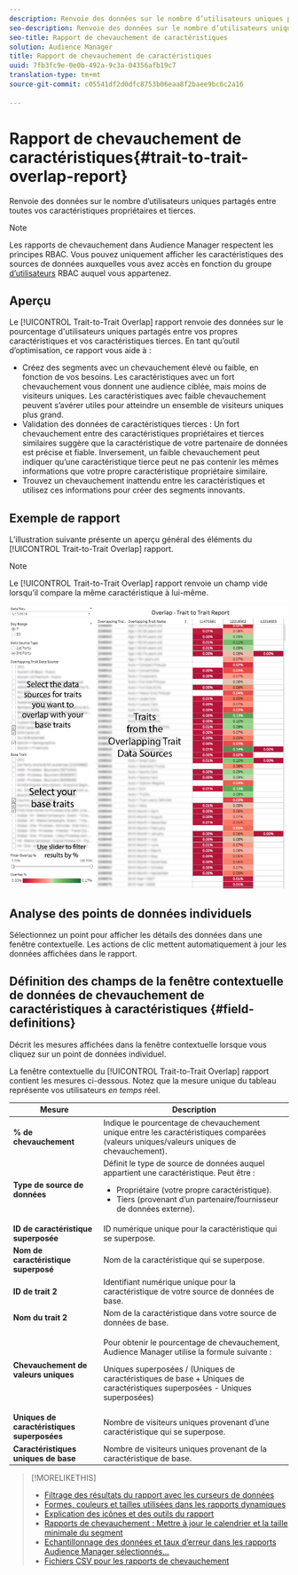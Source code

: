 ```yaml
---
description: Renvoie des données sur le nombre d’utilisateurs uniques partagés entre toutes vos caractéristiques propriétaires et tierces.
seo-description: Renvoie des données sur le nombre d’utilisateurs uniques partagés entre toutes vos caractéristiques propriétaires et tierces.
seo-title: Rapport de chevauchement de caractéristiques
solution: Audience Manager
title: Rapport de chevauchement de caractéristiques
uuid: 7fb3fc9e-0e0b-492a-9c3a-04356afb19c7
translation-type: tm+mt
source-git-commit: c05541df2d0dfc8753b06eaa8f2baee9bc6c2a16

---
```



# Rapport de chevauchement de caractéristiques{#trait-to-trait-overlap-report}

Renvoie des données sur le nombre d’utilisateurs uniques partagés entre toutes vos caractéristiques propriétaires et tierces.

>[!NOTE]
>
>Les rapports de chevauchement dans Audience Manager respectent les principes RBAC. Vous pouvez uniquement afficher les caractéristiques des sources de données auxquelles vous avez accès en fonction du groupe [d’utilisateurs](/help/using/features/administration/administration-overview.md) RBAC auquel vous appartenez.

<!-- 

c_overlap_reports.xml

 -->

## Aperçu

Le [!UICONTROL Trait-to-Trait Overlap] rapport renvoie des données sur le pourcentage d'utilisateurs uniques partagés entre vos propres caractéristiques et vos caractéristiques tierces. En tant qu’outil d’optimisation, ce rapport vous aide à :

* Créez des segments avec un chevauchement élevé ou faible, en fonction de vos besoins. Les caractéristiques avec un fort chevauchement vous donnent une audience ciblée, mais moins de visiteurs uniques. Les caractéristiques avec faible chevauchement peuvent s’avérer utiles pour atteindre un ensemble de visiteurs uniques plus grand.
* Validation des données de caractéristiques tierces : Un fort chevauchement entre des caractéristiques propriétaires et tierces similaires suggère que la caractéristique de votre partenaire de données est précise et fiable. Inversement, un faible chevauchement peut indiquer qu’une caractéristique tierce peut ne pas contenir les mêmes informations que votre propre caractéristique propriétaire similaire.
* Trouvez un chevauchement inattendu entre les caractéristiques et utilisez ces informations pour créer des segments innovants.

## Exemple de rapport

L’illustration suivante présente un aperçu général des éléments du [!UICONTROL Trait-to-Trait Overlap] rapport.

>[!NOTE]
>
>Le [!UICONTROL Trait-to-Trait Overlap] rapport renvoie un champ vide lorsqu’il compare la même caractéristique à lui-même.

![](assets/trait-to-trait-overlap.png)

## Analyse des points de données individuels

Sélectionnez un point pour afficher les détails des données dans une fenêtre contextuelle. Les actions de clic mettent automatiquement à jour les données affichées dans le rapport.

## Définition des champs de la fenêtre contextuelle de données de chevauchement de caractéristiques à caractéristiques {#field-definitions}

Décrit les mesures affichées dans la fenêtre contextuelle lorsque vous cliquez sur un point de données individuel.

<!-- 

r_t2t_data_pop.xml

 -->

La fenêtre contextuelle du [!UICONTROL Trait-to-Trait Overlap] rapport contient les mesures ci-dessous. Notez que la mesure unique du tableau représente vos utilisateurs *en temps* réel.

<table id="table_A2A0CFC47C1A404994B82E6630E711A2"> 
 <thead> 
  <tr> 
   <th colname="col1" class="entry"> Mesure </th> 
   <th colname="col2" class="entry"> Description </th> 
  </tr>
 </thead>
 <tbody> 
  <tr> 
   <td colname="col1"><b><span class="wintitle"> % de chevauchement</span></b> </td> 
   <td colname="col2"> Indique le pourcentage de chevauchement unique entre les caractéristiques comparées (valeurs uniques/valeurs uniques de chevauchement). </td> 
  </tr> 
  <tr> 
   <td colname="col1"><b><span class="wintitle"> Type de source de données</span></b> </td> 
   <td colname="col2">Définit le type de source de données auquel appartient une caractéristique. Peut être : 
    <ul id="ul_0477C04A33FD4F5D998B98984E6554D3"> 
     <li id="li_50FCA48EDB5843AB8FB6C34ED2C0067D">Propriétaire (votre propre caractéristique). </li> 
     <li id="li_4F6148EDAEFE43FA8D505944E9FE3855">Tiers (provenant d’un partenaire/fournisseur de données externe). </li> 
    </ul> </td> 
  </tr> 
  <tr> 
   <td colname="col1"><b><span class="wintitle"> ID de caractéristique superposée</span></b> </td> 
   <td colname="col2"> ID numérique unique pour la caractéristique qui se superpose. </td> 
  </tr> 
  <tr> 
   <td colname="col1"><b><span class="wintitle"> Nom de caractéristique superposé</span></b> </td> 
   <td colname="col2"> Nom de la caractéristique qui se superpose. </td> 
  </tr>
    <tr> 
   <td colname="col1"><b><span class="wintitle"> ID de trait 2</span></b> </td> 
   <td colname="col2"> Identifiant numérique unique pour la caractéristique de votre source de données de base. </td> 
  </tr> 
  <tr> 
   <td colname="col1"><b><span class="wintitle"> Nom du trait 2</span></b> </td> 
   <td colname="col2"> Nom de la caractéristique dans votre source de données de base. </td> 
  </tr> 
  <tr> 
   <td colname="col1"><b><span class="wintitle"> Chevauchement de valeurs uniques</span></b> </td> 
   <td colname="col2"> <p>Pour obtenir le pourcentage de chevauchement, Audience Manager utilise la formule suivante :</p> <p>Uniques superposées / (Uniques de caractéristiques de base + Uniques de caractéristiques superposées - Uniques superposées)</p> </td> 
  </tr> 
  <tr> 
   <td colname="col1"><b><span class="wintitle"> Uniques de caractéristiques superposées</span></b> </td> 
   <td colname="col2"> Nombre de visiteurs uniques provenant d’une caractéristique qui se superpose. </td> 
  </tr> 
    <tr> 
   <td colname="col1"><b><span class="wintitle"> Caractéristiques uniques de base</span></b> </td> 
   <td colname="col2"> Nombre de visiteurs uniques provenant de la caractéristique de base. </td> 
  </tr> 
 </tbody> 
</table>

>[!MORELIKETHIS]
>
>* [Filtrage des résultats du rapport avec les curseurs de données](../../reporting/dynamic-reports/data-sliders.md)
>* [Formes, couleurs et tailles utilisées dans les rapports dynamiques](../../reporting/dynamic-reports/interactive-report-technology.md#shapes-colors-sizes)
>* [Explication des icônes et des outils du rapport](../../reporting/dynamic-reports/interactive-report-technology.md#icons-tools-explained)
>* [Rapports de chevauchement : Mettre à jour le calendrier et la taille minimale du segment](../../reporting/dynamic-reports/overlap-minimum-segment-size.md)
>* [Echantillonnage des données et taux d’erreur dans les rapports Audience Manager sélectionnés...](../../reporting/report-sampling.md)
>* [Fichiers CSV pour les rapports de chevauchement](../../reporting/dynamic-reports/overlap-csv-files.md)
